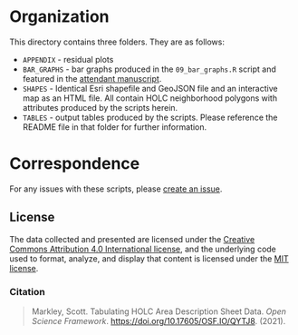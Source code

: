 # Organization
This directory contains three folders. They are as follows:

- `APPENDIX` - residual plots
- `BAR_GRAPHS` - bar graphs produced in the `09_bar_graphs.R` script and featured in the [attendant manuscript](https://osf.io/preprints/socarxiv/dktah/).
- `SHAPES` - Identical Esri shapefile and GeoJSON file and an interactive map as an HTML file. All contain HOLC neighborhood polygons with attributes produced by the scripts herein.
- `TABLES` - output tables produced by the scripts. Please reference the README file in that folder for further information.

# Correspondence
For any issues with these scripts, please [create an issue](https://github.com/snmarkley1/HOLC_ADS/issues).

## License
The data collected and presented are licensed under the [Creative Commons Attribution 4.0 International license](https://creativecommons.org/licenses/by/4.0/), and the underlying code used to format, analyze, and display that content is licensed under the [MIT license](http://opensource.org/licenses/mit-license.php).

### Citation
> Markley, Scott. Tabulating HOLC Area Description Sheet Data. *Open Science Framework*. https://doi.org/10.17605/OSF.IO/QYTJ8. (2021).
